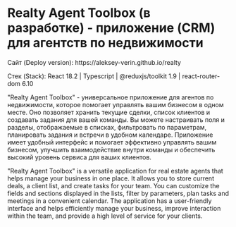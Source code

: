 # Realty Agent Toolbox (в разработке) - приложение (CRM) для агентств по недвижимости

<p>Сайт (Deploy version): https://aleksey-verin.github.io/realty</p>
<p>Стек (Stack): React 18.2 | Typescript | @reduxjs/toolkit 1.9 | react-router-dom 6.10</p>

<p>"Realty Agent Toolbox" - универсальное приложение для агентов по недвижимости, которое помогает управлять вашим бизнесом в одном месте. Оно позволяет хранить текущие сделки, список клиентов и создавать задания для вашей команды. Вы можете настраивать поля и разделы, отображаемые в списках, фильтровать по параметрам, планировать задания и встречи в удобном календаре. Приложение имеет удобный интерфейс и помогает эффективно управлять вашим бизнесом, улучшить взаимодействие внутри команды и обеспечить высокий уровень сервиса для ваших клиентов. </p>

<p>"Realty Agent Toolbox" is a versatile application for real estate agents that helps manage your business in one place. It allows you to store current deals, a client list, and create tasks for your team. You can customize the fields and sections displayed in the lists, filter by parameters, plan tasks and meetings in a convenient calendar. The application has a user-friendly interface and helps efficiently manage your business, improve interaction within the team, and provide a high level of service for your clients.</p>
